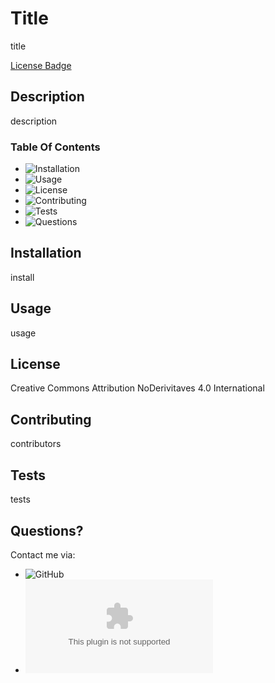 

# Title  
title   
  
[License Badge](assets/images/Creative-Commons-Attribution-NoDerivitaves-4.0-International.png)  

## Description   
description    

### Table Of Contents  
* ![Installation](https://github.com/cfoster121/readme-cli#installation)
* ![Usage](https://github.com/cfoster121/readme-cli#usage)
* ![License](https://github.com/cfoster121/readme-cli#license)
* ![Contributing](https://github.com/cfoster121/readme-cli#contributing)
* ![Tests](https://github.com/cfoster121/readme-cli#tests)
* ![Questions](https://github.com/cfoster121/readme-cli#questions?)  
    
    
## Installation  
install  
    
## Usage  
usage  
     
## License   
Creative Commons Attribution NoDerivitaves 4.0 International 
     
## Contributing  
contributors  
    
## Tests  
tests     
    
## Questions?  
  
Contact me via:  
* ![GitHub](www.github.com/cfoster121)  
* ![Email](mailto:cfoster649@gmail.com) 
    